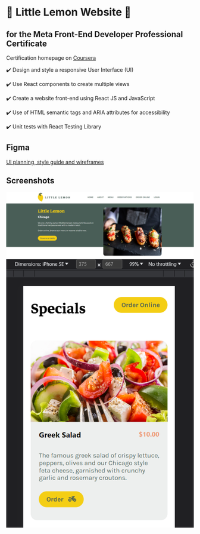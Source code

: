 # 🍋 Little Lemon Website 🍋
## for the Meta Front-End Developer Professional Certificate
Certification homepage on [Coursera](https://www.coursera.org/professional-certificates/meta-front-end-developer)

✔️ Design and style a responsive User Interface (UI)

✔️ Use React components to create multiple views

✔️ Create a website front-end using React JS and JavaScript

✔️ Use of HTML semantic tags and ARIA attributes for accessibility

✔️ Unit tests with React Testing Library


## Figma
[UI planning, style guide and wireframes](https://www.figma.com/file/dQpUPYxzow8LFWEEe4j770/Meta-Capstone?type=design&node-id=17%3A599&mode=design&t=mejicN8FjpK2WZrM-1)

## Screenshots
![Little Lemon screenshot on desktop](https://github.com/jaosy/little-lemon-capstone/blob/master/public/screenshot1.PNG)
![Little Lemon screenshot on mobile](https://github.com/jaosy/little-lemon-capstone/blob/master/public/screenshot2.PNG)
